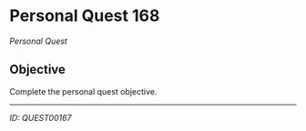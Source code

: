 # Personal Quest 168

*Personal Quest*

## Objective
Complete the personal quest objective.

---
*ID: QUEST00167*